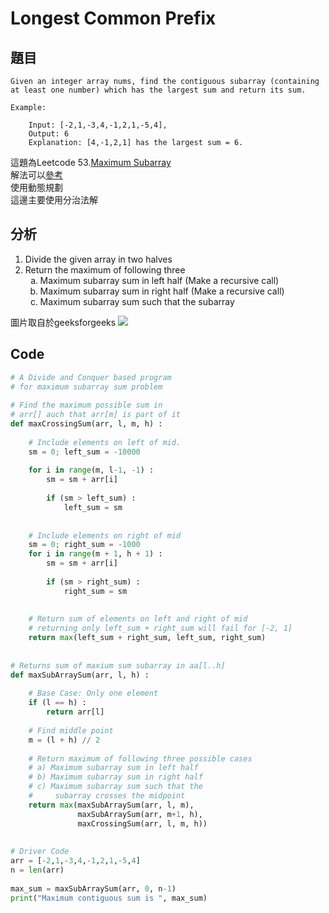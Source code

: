 # Longest Common Prefix

          
## 題目
```
Given an integer array nums, find the contiguous subarray (containing at least one number) which has the largest sum and return its sum.

Example:

    Input: [-2,1,-3,4,-1,2,1,-5,4],
    Output: 6
    Explanation: [4,-1,2,1] has the largest sum = 6.
```

這題為Leetcode 53.<a href = "https://leetcode.com/problems/maximum-subarray/">Maximum Subarray</a><br>
解法可以<a href = "https://github.com/Eddie02582/Leetcode/blob/master/053_Maximum%20Subarray.md">參考</a><br>使用動態規劃<br>
這邊主要使用分治法解


## 分析
<ol>
    <li>Divide the given array in two halves</li>
    <li>Return the maximum of following three
        <ol type="a">
            <li>Maximum subarray sum in left half (Make a recursive call)</li>
            <li>Maximum subarray sum in right half (Make a recursive call)</li>
            <li>Maximum subarray sum such that the subarray</li>
        </ol>    
    </li>
</ol>

圖片取自於geeksforgeeks
<img src = "https://media.geeksforgeeks.org/wp-content/cdn-uploads/longest_common_prefix6.jpg"></img>



## Code

```python
# A Divide and Conquer based program 
# for maximum subarray sum problem 
  
# Find the maximum possible sum in 
# arr[] auch that arr[m] is part of it 
def maxCrossingSum(arr, l, m, h) : 
      
    # Include elements on left of mid. 
    sm = 0; left_sum = -10000
      
    for i in range(m, l-1, -1) : 
        sm = sm + arr[i] 
          
        if (sm > left_sum) : 
            left_sum = sm 
      
      
    # Include elements on right of mid 
    sm = 0; right_sum = -1000
    for i in range(m + 1, h + 1) : 
        sm = sm + arr[i] 
          
        if (sm > right_sum) : 
            right_sum = sm 
      
  
    # Return sum of elements on left and right of mid 
    # returning only left_sum + right_sum will fail for [-2, 1] 
    return max(left_sum + right_sum, left_sum, right_sum) 
  
  
# Returns sum of maxium sum subarray in aa[l..h] 
def maxSubArraySum(arr, l, h) : 
      
    # Base Case: Only one element 
    if (l == h) : 
        return arr[l] 
  
    # Find middle point 
    m = (l + h) // 2
  
    # Return maximum of following three possible cases 
    # a) Maximum subarray sum in left half 
    # b) Maximum subarray sum in right half 
    # c) Maximum subarray sum such that the  
    #     subarray crosses the midpoint  
    return max(maxSubArraySum(arr, l, m), 
               maxSubArraySum(arr, m+1, h), 
               maxCrossingSum(arr, l, m, h)) 
              
  
# Driver Code 
arr = [-2,1,-3,4,-1,2,1,-5,4]
n = len(arr) 
  
max_sum = maxSubArraySum(arr, 0, n-1) 
print("Maximum contiguous sum is ", max_sum) 
  
```